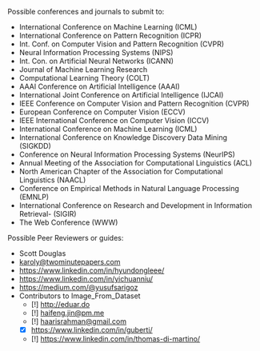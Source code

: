 Possible conferences and journals to submit to:
- International Conference on Machine Learning (ICML)
- International Conference on Pattern Recognition (ICPR)
- Int. Conf. on Computer Vision and Pattern Recognition (CVPR)
- Neural Information Processing Systems (NIPS)
- Int. Con. on Artificial Neural Networks (ICANN)
- Journal of Machine Learning Research
- Computational Learning Theory (COLT)
- AAAI Conference on Artificial Intelligence (AAAI)
- International Joint Conference on Artificial Intelligence (IJCAI) 
- IEEE Conference on Computer Vision and Pattern Recognition (CVPR)
- European Conference on Computer Vision (ECCV) 
- IEEE International Conference on Computer Vision (ICCV) 
- International Conference on Machine Learning (ICML) 
- International Conference on Knowledge Discovery Data Mining (SIGKDD) 
- Conference on Neural Information Processing Systems (NeurIPS) 
- Annual Meeting of the Association for Computational Linguistics (ACL)
- North American Chapter of the Association for Computational Linguistics (NAACL)
- Conference on Empirical Methods in Natural Language Processing (EMNLP) 
- International Conference on Research and Development in Information Retrieval- (SIGIR)
- The Web Conference (WWW)

Possible Peer Reviewers or guides:
- Scott Douglas
- karoly@twominutepapers.com
- https://www.linkedin.com/in/hyundongleee/
- https://www.linkedin.com/in/yichuanniu/
- https://medium.com/@yusufsarigoz
- Contributors to Image_From_Dataset
    - [!] http://eduar.do
    - [!] haifeng.jin@pm.me
    - [!] haarisrahman@gmail.com
    - [x] https://www.linkedin.com/in/guberti/
    - [!] https://www.linkedin.com/in/thomas-di-martino/